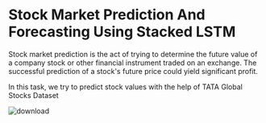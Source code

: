 # Stock Market Prediction And Forecasting Using Stacked LSTM

Stock market prediction is the act of trying to determine the future value of a company stock or other financial instrument traded on an exchange. The successful prediction of a stock's future price could yield significant profit.

In this task, we try to predict stock values with the help of TATA Global Stocks Dataset



![download](https://user-images.githubusercontent.com/73244900/136428217-be8035cb-e46a-43b0-adba-8bf508c17a3b.jpg)
